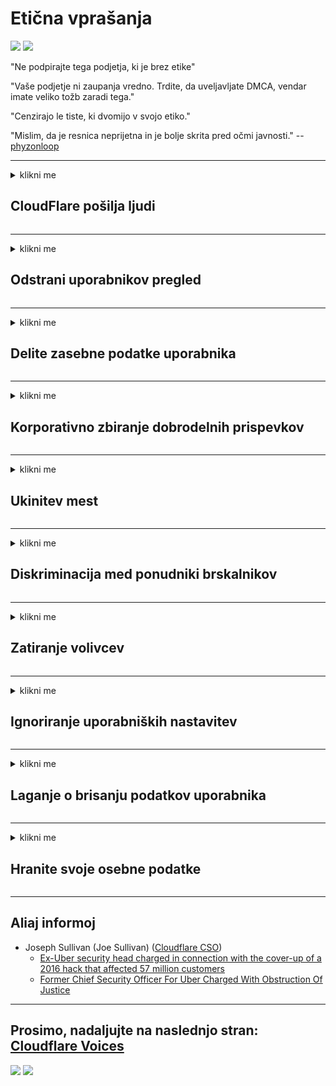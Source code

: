 # Etična vprašanja

![](https://codeberg.org/crimeflare/cloudflare-tor/media/branch/master/image/itsreallythatbad.jpg)
![](https://codeberg.org/crimeflare/cloudflare-tor/media/branch/master/image/telegram/c81238387627b4bfd3dcd60f56d41626.jpg)

"Ne podpirajte tega podjetja, ki je brez etike"

"Vaše podjetje ni zaupanja vredno. Trdite, da uveljavljate DMCA, vendar imate veliko tožb zaradi tega."

"Cenzirajo le tiste, ki dvomijo v svojo etiko."

"Mislim, da je resnica neprijetna in je bolje skrita pred očmi javnosti."  -- [phyzonloop](https://twitter.com/phyzonloop)


---


<details>
<summary>klikni me

## CloudFlare pošilja ljudi
</summary>


Cloudflare pošilja neželeno e-pošto drugim uporabnikom, ki niso Cloudflare.

- E-poštna sporočila pošiljajte samo naročnikom, ki so se prijavili
- Ko uporabnik reče "ustavi", nato preneha pošiljati e-pošto

Tako preprosto. Toda Cloudflare ne skrbi.
Cloudflare je dejal, da uporaba njihove storitve lahko ustavi vse neželene pošiljatelje ali napadalce.
Kako lahko ustavimo Cloudflare, ne da bi aktivirali Cloudflare?


| 🖼 | 🖼 |
| --- | --- |
| ![](https://codeberg.org/crimeflare/cloudflare-tor/media/branch/master/image/cfspam01.jpg) | ![](https://codeberg.org/crimeflare/cloudflare-tor/media/branch/master/image/cfspam03.jpg) |
| ![](https://codeberg.org/crimeflare/cloudflare-tor/media/branch/master/image/cfspam02.jpg) | ![](https://codeberg.org/crimeflare/cloudflare-tor/media/branch/master/image/cfspambrittany.jpg)<br>![](https://codeberg.org/crimeflare/cloudflare-tor/media/branch/master/image/cfspamtwtr.jpg) |

</details>

---

<details>
<summary>klikni me

## Odstrani uporabnikov pregled
</summary>


Negativne ocene cenzurnega oblaka.
Če na Twitterju objavite besedilo proti oblaku Cloudflare, imate priložnost, da od uslužbenca Cloudflare odgovorite s sporočilom "Ne, ni".
Če na katerem koli spletnem mestu objavite negativno mnenje, ga bodo poskusili cenzurirati.


| 🖼 | 🖼 |
| --- | --- |
| ![](https://codeberg.org/crimeflare/cloudflare-tor/media/branch/master/image/cfcenrev_01.jpg)<br>![](https://codeberg.org/crimeflare/cloudflare-tor/media/branch/master/image/cfcenrev_02.jpg) | ![](https://codeberg.org/crimeflare/cloudflare-tor/media/branch/master/image/cfcenrev_03.jpg) |

</details>

---

<details>
<summary>klikni me

## Delite zasebne podatke uporabnika
</summary>


Cloudflare ima velik problem nadlegovanja.
Cloudflare deli osebne podatke tistih, ki se pritožujejo nad gostilnimi spletnimi mesti.
Včasih od vas zahtevajo, da navedete svoj osebni dokument.
Če nočete nadlegovati, napadati, pretepati ali ubijati, se raje izogibajte spletnim mestom, ki jih oblak ne predstavlja.


| 🖼 | 🖼 |
| --- | --- |
| ![](https://codeberg.org/crimeflare/cloudflare-tor/media/branch/master/image/cfdox_what.jpg) | ![](https://codeberg.org/crimeflare/cloudflare-tor/media/branch/master/image/cfdox_swat.jpg) |
| ![](https://codeberg.org/crimeflare/cloudflare-tor/media/branch/master/image/cfdox_kill.jpg) | ![](https://codeberg.org/crimeflare/cloudflare-tor/media/branch/master/image/cfdox_threat.jpg) |
| ![](https://codeberg.org/crimeflare/cloudflare-tor/media/branch/master/image/cfdox_dox.jpg) | ![](https://codeberg.org/crimeflare/cloudflare-tor/media/branch/master/image/cfdox_ex1.jpg)<br>![](https://codeberg.org/crimeflare/cloudflare-tor/media/branch/master/image/cfdox_ex2.jpg) |

</details>

---

<details>
<summary>klikni me

## Korporativno zbiranje dobrodelnih prispevkov
</summary>


CloudFlare prosi za dobrodelne prispevke.
Precej grozno je, da bi ameriška korporacija zaprosila za dobrodelnost poleg neprofitnih organizacij, ki imajo dobre namene.
Če želite blokirati ljudi ali zapravljati čas drugih ljudi, boste morda želeli naročiti nekaj pizz za zaposlene v Cloudflare.


![](https://codeberg.org/crimeflare/cloudflare-tor/media/branch/master/image/cfdonate.jpg)

</details>

---

<details>
<summary>klikni me

## Ukinitev mest
</summary>


Kaj boste storili, če bo vaše spletno mesto nenadoma propadlo?
Obstajajo poročila, da Cloudflare brez kakršnega koli opozorila briše konfiguracijo uporabnika ali ustavi storitev.
Predlagamo vam, da poiščete boljšega ponudnika.

![](https://codeberg.org/crimeflare/cloudflare-tor/media/branch/master/image/cftmnt.jpg)

</details>

---

<details>
<summary>klikni me

## Diskriminacija med ponudniki brskalnikov
</summary>


CloudFlare daje prednostne obravnave tistim, ki uporabljajo Firefox, hkrati pa uporabnikom ne-Tor-Browser-ja nad Torom nudi neprijazen odnos.
Uporabniki Tor, ki upravičeno zavrnejo izvajanje prostega javascripta, so deležni tudi sovražne obravnave.
Ta neenakost dostopa je zloraba nevtralnosti omrežja in zloraba moči.

![](https://codeberg.org/crimeflare/cloudflare-tor/media/branch/master/image/browdifftbcx.gif)

- Levo: brskalnik Tor, desno: Chrome. Isti IP naslov.

![](https://codeberg.org/crimeflare/cloudflare-tor/media/branch/master/image/browserdiff.jpg)

- Levo: brskalnik Tor onemogočen JavaScript, piškotek omogočen
- Pravica: Chrome Javascript omogočen, piškotek onemogočen

![](https://codeberg.org/crimeflare/cloudflare-tor/media/branch/master/image/cfsiryoublocked.jpg)

- QuteBrowser (manjši brskalnik) brez Tor (Clearnet IP)

| ***Brskalnik*** | ***Dostopno zdravljenje*** |
| --- | --- |
| Tor Browser (Javascript omogočen) | dostop dovoljen |
| Firefox (Javascript omogočen) | dostop degradiran |
| Chromium (Javascript omogočen) | dostop degradiran |
| Chromium or Firefox (Javascript onemogočen) | dostop zavrnjen |
| Chromium or Firefox (Piškotek je onemogočen) | dostop zavrnjen |
| QuteBrowser | dostop zavrnjen |
| lynx | dostop zavrnjen |
| w3m | dostop zavrnjen |
| wget | dostop zavrnjen |


Zakaj ne uporabite gumba za zvok za reševanje preprostega izziva?

Da, obstaja zvočni gumb, vendar nad Torom vedno ne deluje.
To sporočilo boste dobili, ko ga kliknete:

```
Poskusi znova kasneje
Vaš računalnik ali omrežje morda pošilja avtomatizirane poizvedbe.
Da bi zaščitili naše uporabnike, vaše zahteve trenutno ne moremo obdelati.
Za več podrobnosti obiščite našo stran za pomoč
```

</details>

---

<details>
<summary>klikni me

## Zatiranje volivcev
</summary>


Volivci v ameriških zveznih državah se registrirajo, da končno glasujejo prek spletne strani državnega sekretarja v državi njihovega prebivališča.
Republiški uradi državnega sekretarja nadzirajo zatiranje volivcev s pomočjo spletnega mesta Cloudflare.
Cloudflarejeva sovražna obravnava uporabnikov Tor, njegov položaj MITM kot centraliziranega globalnega nadzornega mesta in njegova splošna škodljiva vloga, bodoče volivce neradi registrirajo.
Še posebej liberalci vključujejo zasebnost.
Obrazci za registracijo volivcev zbirajo občutljive podatke o političnem nagibu volivca, osebnem fizičnem naslovu, številki socialne varnosti in datumu rojstva.
Večina držav javno objavi le del teh informacij, vendar Cloudflare vse te podatke vidi, ko se kdo registrira za glasovanje.

Upoštevajte, da registracija papirja ne zaobide Cloudflareja, ker bodo uslužbenci državnih uslužbencev za vnos podatkov verjetno za vnos podatkov uporabili spletno mesto Cloudflare.

| 🖼 | 🖼 |
| --- | --- |
| ![](https://codeberg.org/crimeflare/cloudflare-tor/media/branch/master/image/cfvotm_01.jpg) | ![](https://codeberg.org/crimeflare/cloudflare-tor/media/branch/master/image/cfvotm_02.jpg) |

- Change.org je znano spletno mesto za zbiranje glasov in ukrepanje.
“ljudje povsod začenjajo kampanje, zbirajo podpornike in sodelujejo z nosilci odločanja za iskanje rešitev.”
Na žalost si mnogi ne morejo ogledati spremembe.org zaradi agresivnega filtra Cloudflare.
Blokirajo jim podpise peticije in jih tako izključujejo iz demokratičnega postopka.
Uporaba druge platforme brez oblaka, kot je OpenPetition, pomaga odpraviti težavo.

| 🖼 | 🖼 |
| --- | --- |
| ![](https://codeberg.org/crimeflare/cloudflare-tor/media/branch/master/image/changeorgasn.jpg) | ![](https://codeberg.org/crimeflare/cloudflare-tor/media/branch/master/image/changeorgtor.jpg) |

- Cloudflarejev "atenski projekt" ponuja brezplačno zaščito na ravni podjetij na državnih in lokalnih spletnih volitvah.
Povedali so, da "njihovi volilni enoti lahko dostopajo do informacij o volitvah in registracije volivcev", vendar je to laž, ker veliko ljudi preprosto ne more brskati po mestu.

</details>

---

<details>
<summary>klikni me

## Ignoriranje uporabniških nastavitev
</summary>


Če nekaj izključite, pričakujete, da o tem ne boste prejeli nobenega e-poštnega sporočila.
Cloudflare ignorira uporabniške nastavitve in deli podatke s tretjimi podjetji brez privolitve stranke.
Če uporabljate njihov brezplačni načrt, vam včasih pošljejo e-poštno sporočilo s prošnjo za nakup mesečne naročnine.

![](https://codeberg.org/crimeflare/cloudflare-tor/media/branch/master/image/cfviopl_tp.jpg)

</details>

---

<details>
<summary>klikni me

## Laganje o brisanju podatkov uporabnika
</summary>


Po tem spletnem dnevniku stranke Cloudflare Cloudflare laže o brisanju računov.
Dandanes številna podjetja hranijo vaše podatke, potem ko ste zaprli ali odstranili račun.
Večina dobrih podjetij o tem omenja v svoji politiki zasebnosti.
Cloudflare? Št.

```
2019-08-05 CloudFlare mi je poslal potrditev, da so mi odstranili račun.
2019-10-02 Od CloudFlare sem prejel e-poštno sporočilo, "ker sem stranka"
```

Cloudflare ni vedel za besedo "odstrani".
Če je res odstranjen, zakaj je ta bivši kupec dobil e-pošto?
Omenil je tudi, da politika zasebnosti Cloudflare o tem ne omenja.

```
Njihova nova politika zasebnosti ne omenja hrambe podatkov eno leto.
```

![](https://codeberg.org/crimeflare/cloudflare-tor/media/branch/master/image/cfviopl_notdel.jpg)

Kako lahko zaupate Cloudflare, če je njihova politika zasebnosti LIE?

</details>

---

<details>
<summary>klikni me

## Hranite svoje osebne podatke
</summary>


Brisanje računa Cloudflare je težko.

```
Predložite vozovnico za podporo v kategoriji "Račun",
in zahtevajte izbris računa v telesu sporočila.
Pred zahtevo za izbris v računu ne smete imeti nobenih domen ali kreditnih kartic.
```

Prejeli boste to potrditveno e-poštno sporočilo.

![](https://codeberg.org/crimeflare/cloudflare-tor/media/branch/master/image/cf_deleteandkeep.jpg)

"Začeli smo obdelovati vašo prošnjo za izbris", vendar "bomo še naprej shranjevali vaše osebne podatke".

Lahko temu "zaupate"?

</details>

---

## Aliaj informoj

- Joseph Sullivan (Joe Sullivan) ([Cloudflare CSO](https://twitter.com/eastdakota/status/1296522269313785862))
  - [Ex-Uber security head charged in connection with the cover-up of a 2016 hack that affected 57 million customers](https://www.businessinsider.com/uber-data-hack-security-head-joe-sullivan-charged-cover-up-2020-8)
  - [Former Chief Security Officer For Uber Charged With Obstruction Of Justice](https://www.justice.gov/usao-ndca/pr/former-chief-security-officer-uber-charged-obstruction-justice)


---

## Prosimo, nadaljujte na naslednjo stran:   [Cloudflare Voices](../PEOPLE.md)

![](https://codeberg.org/crimeflare/cloudflare-tor/media/branch/master/image/freemoldybread.jpg)
![](https://codeberg.org/crimeflare/cloudflare-tor/media/branch/master/image/cfisnotanoption.jpg)

